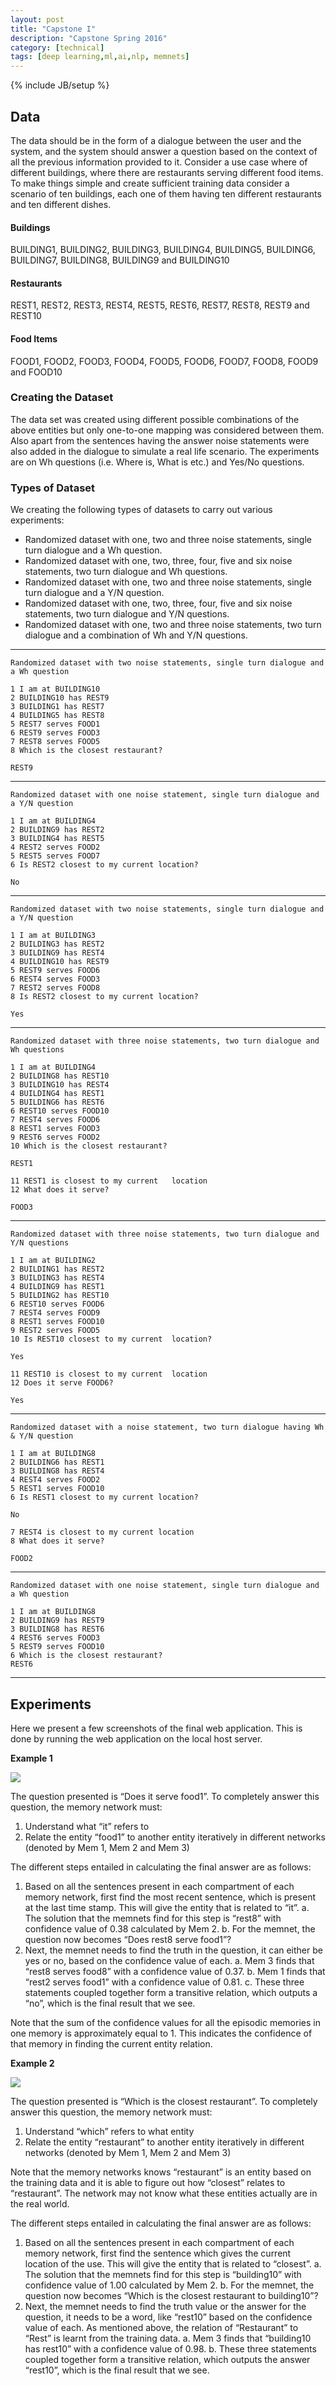 ```yaml
---
layout: post
title: "Capstone I"
description: "Capstone Spring 2016"
category: [technical]
tags: [deep learning,ml,ai,nlp, memnets]
---
```

{% include JB/setup %}


## Data

The data should be in the form of a dialogue between the user and the system, and the system should answer a question based on the context of all the previous information provided to it. Consider a use case where of different buildings, where there are restaurants serving different food items. To make things simple and create sufficient training data consider a scenario of ten buildings, each one of them having ten different restaurants and ten different dishes.

#### Buildings

BUILDING1, BUILDING2, BUILDING3, BUILDING4, BUILDING5, BUILDING6, BUILDING7, BUILDING8, BUILDING9 and BUILDING10

#### Restaurants

REST1, REST2, REST3, REST4, REST5, REST6, REST7, REST8, REST9 and REST10

#### Food Items

FOOD1, FOOD2, FOOD3, FOOD4, FOOD5, FOOD6, FOOD7, FOOD8, FOOD9 and FOOD10

### Creating the Dataset

The data set was created using different possible combinations of the above entities but only one-to-one mapping was considered between them. Also apart from the sentences having the answer noise statements were also added in the dialogue to simulate a real life scenario. The experiments are on Wh questions (i.e. Where is, What is etc.) and Yes/No questions.

### Types of Dataset

We creating the following types of datasets to carry out various experiments:

- Randomized dataset with one, two and three noise statements, single turn dialogue and a Wh question.
- Randomized dataset with one, two, three, four, five and six noise statements, two turn dialogue and Wh questions.
- Randomized dataset with one, two and three noise statements, single turn dialogue and a Y/N question.
- Randomized dataset with one, two, three, four, five and six noise statements, two turn dialogue and Y/N questions.
- Randomized dataset with one, two and three noise statements, two turn dialogue and a combination of Wh and Y/N questions.


---
    Randomized dataset with two noise statements, single turn dialogue and a Wh question
      
	1 I am at BUILDING10
	2 BUILDING10 has REST9
	3 BUILDING1 has REST7
	4 BUILDING5 has REST8
	5 REST7 serves FOOD1
	6 REST9 serves FOOD3
	7 REST8 serves FOOD5
	8 Which is the closest restaurant?
	 
	REST9
---

    Randomized dataset with one noise statement, single turn dialogue and a Y/N question
    
	1 I am at BUILDING4
	2 BUILDING9 has REST2
	3 BUILDING4 has REST5
	4 REST2 serves FOOD2
	5 REST5 serves FOOD7
	6 Is REST2 closest to my current location?    
	
	No

---

    Randomized dataset with two noise statements, single turn dialogue and a Y/N question
    
	1 I am at BUILDING3
	2 BUILDING3 has REST2
	3 BUILDING9 has REST4
	4 BUILDING10 has REST9
	5 REST9 serves FOOD6
	6 REST4 serves FOOD3
	7 REST2 serves FOOD8
	8 Is REST2 closest to my current location?    
	
	Yes
---

    Randomized dataset with three noise statements, two turn dialogue and Wh questions
    
	1 I am at BUILDING4
	2 BUILDING8 has REST10
	3 BUILDING10 has REST4
	4 BUILDING4 has REST1
	5 BUILDING6 has REST6
	6 REST10 serves FOOD10
	7 REST4 serves FOOD6
	8 REST1 serves FOOD3
	9 REST6 serves FOOD2
	10 Which is the closest restaurant?
	
	REST1
	
	11 REST1 is closest to my current 	location
	12 What does it serve?
	
	FOOD3

---

    Randomized dataset with three noise statements, two turn dialogue and Y/N questions
    
	1 I am at BUILDING2
	2 BUILDING1 has REST2
	3 BUILDING3 has REST4
	4 BUILDING9 has REST1
	5 BUILDING2 has REST10
	6 REST10 serves FOOD6
	7 REST4 serves FOOD9
	8 REST1 serves FOOD10
	9 REST2 serves FOOD5
	10 Is REST10 closest to my current 	location?
	
	Yes
	
	11 REST10 is closest to my current 	location
	12 Does it serve FOOD6?
	
	Yes 

---

    Randomized dataset with a noise statement, two turn dialogue having Wh & Y/N question
    
	1 I am at BUILDING8
	2 BUILDING6 has REST1
	3 BUILDING8 has REST4
	4 REST4 serves FOOD2
	5 REST1 serves FOOD10
	6 Is REST1 closest to my current location?
	
	No
	
	7 REST4 is closest to my current location
	8 What does it serve?
	
	FOOD2

---

	Randomized dataset with one noise statement, single turn dialogue and a Wh question
      
	1 I am at BUILDING8
	2 BUILDING9 has REST9
	3 BUILDING8 has REST6
	4 REST6 serves FOOD3
	5 REST9 serves FOOD10
	6 Which is the closest restaurant?    	
	REST6

---

## Experiments

Here we present a few screenshots of the final web application. This is done by running the web application on the local host server. 

__Example 1__

![](/images/capstone2.png)

The question presented is “Does it serve food1”. To completely answer this question, the memory network must:

1. Understand what “it” refers to
2. Relate the entity “food1” to another entity iteratively in different networks (denoted by Mem 1, Mem 2 and Mem 3)


The different steps entailed in calculating the final answer are as follows: 

1. Based on all the sentences present in each compartment of each memory network, first find the most recent sentence, which is present at the last time stamp. This will give the entity that is related to “it”. 
	a. The solution that the memnets find for this step is “rest8” with confidence value of 0.38 calculated by Mem 2. 
	b. For the memnet, the question now becomes “Does rest8 serve food1”?
2. Next, the memnet needs to find the truth in the question, it can either be yes or no, based on the confidence value of each. 
	a. Mem 3 finds that “rest8 serves food8” with a confidence value of 0.37. 
	b. Mem 1 finds that “rest2 serves food1” with a confidence value of 0.81. 
	c. These three statements coupled together form a transitive relation, which outputs a “no”, which is the final result that we see. 

Note that the sum of the confidence values for all the episodic memories in one memory is approximately equal to 1.  This indicates the confidence of that memory in finding the current entity relation. 

__Example 2__

![](/images/capstone1.png)

The question presented is “Which is the closest restaurant”. To completely answer this question, the memory network must:

1. Understand “which” refers to what entity
2. Relate the entity “restaurant” to another entity iteratively in different networks (denoted by Mem 1, Mem 2 and Mem 3)

Note that the memory networks knows “restaurant” is an entity based on the training data and it is able to figure out how “closest” relates to “restaurant”. The network may not know what these entities actually are in the real world. 

The different steps entailed in calculating the final answer are as follows: 

1. Based on all the sentences present in each compartment of each memory network, first find the sentence which gives the current location of the use. This will give the entity that is related to “closest”. 
	a. The solution that the memnets find for this step is “building10” with confidence value of 1.00 calculated by Mem 2. 
	b. For the memnet, the question now becomes “Which is the closest restaurant to building10”?
2. Next, the memnet needs to find the truth value or the answer for the question, it needs to be a word, like “rest10” based on the confidence value of each. As mentioned above, the relation of “Restaurant” to “Rest” is learnt from the training data. 
	a. Mem 3 finds that “building10 has rest10” with a confidence value of 0.98. 
	b. These three statements coupled together form a transitive relation, which outputs the answer “rest10”, which is the final result that we see. 

